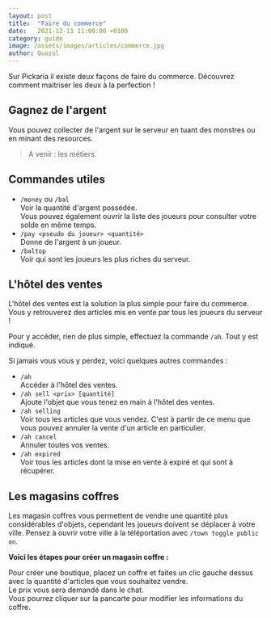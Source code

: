 ```yaml
---
layout: post
title:  "Faire du commerce"
date:   2021-12-11 11:00:00 +0100
category: guide
image: /assets/images/articles/commerce.jpg
author: Quozul
---
```

Sur Pickaria il existe deux façons de faire du commerce. Découvrez comment maitriser les deux à la perfection !

## Gagnez de l'argent

Vous pouvez collecter de l'argent sur le serveur en tuant des monstres ou en minant des resources.

> A venir : les métiers.

## Commandes utiles

- `/money` ou `/bal`  
Voir la quantité d'argent possédée.  
Vous pouvez également ouvrir la liste des joueurs pour consulter votre solde en même temps.
- `/pay <pseudo du joueur> <quantité>`  
Donne de l'argent à un joueur.
- `/baltop`  
Voir qui sont les joueurs les plus riches du serveur.

## L'hôtel des ventes

L'hôtel des ventes est la solution la plus simple pour faire du commerce. Vous y retrouverez des articles mis en vente par tous les joueurs du serveur !

Pour y accéder, rien de plus simple, effectuez la commande `/ah`. Tout y est indiqué.

Si jamais vous vous y perdez, voici quelques autres commandes :
- `/ah`  
Accéder à l'hôtel des ventes.
- `/ah sell <prix> [quantité]`  
Ajoute l'objet que vous tenez en main à l'hôtel des ventes.
- `/ah selling`  
Voir tous les articles que vous vendez. C'est à partir de ce menu que vous pouvez annuler la vente d'un article en particulier.
- `/ah cancel`  
Annuler toutes vos ventes.
- `/ah expired`  
Voir tous les articles dont la mise en vente à expiré et qui sont à récupérer.

## Les magasins coffres

Les magasin coffres vous permettent de vendre une quantité plus considérables d'objets, cependant les joueurs doivent se déplacer à votre ville. Pensez à ouvrir votre ville à la téléportation avec `/town toggle public on`.

**Voici les étapes pour créer un magasin coffre :**

Pour créer une boutique, placez un coffre et faites un clic gauche dessus avec la quantité d'articles que vous souhaitez vendre.  
Le prix vous sera demandé dans le chat.  
Vous pourrez cliquer sur la pancarte pour modifier les informations du coffre.